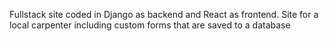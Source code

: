 Fullstack site coded in Django as  backend and React as frontend.
Site for a local carpenter including custom forms that are saved to a database
